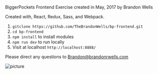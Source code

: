 BiggerPockets Frontend Exercise created in May, 2017 by Brandon Wells

Created with, React, Redux, Sass, and Webpack.

1) `gitclone https://github.com/TheBrandonWells/bp-frontend.git`
2) `cd bp-frontend`
3) `npm install` to install modules
4) `npm run dev` to run locally
5) Visit at localhost `http://localhost:8888/`

Please direct any questions to Brandon@brandonrwells.com


![picture](http://i68.tinypic.com/dp92yr.png)
